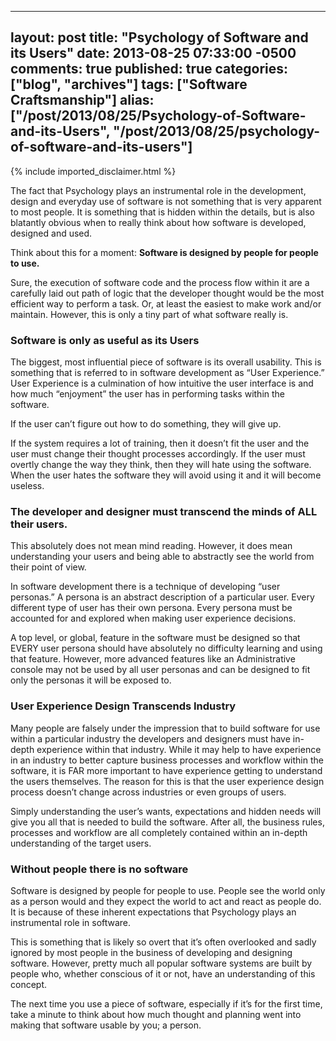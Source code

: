   ---
  layout: post
  title: "Psychology of Software and its Users"
  date: 2013-08-25 07:33:00 -0500
  comments: true
  published: true
  categories: ["blog", "archives"]
  tags: ["Software Craftsmanship"]
  alias: ["/post/2013/08/25/Psychology-of-Software-and-its-Users", "/post/2013/08/25/psychology-of-software-and-its-users"]
  ---
<!-- more -->
{% include imported_disclaimer.html %}
<p>The fact that Psychology plays an instrumental role in the development, design and everyday use of software is not something that is very apparent to most people. It is something that is hidden within the details, but is also blatantly obvious when to really think about how software is developed, designed and used.</p>
<p>Think about this for a moment: <strong>Software is designed by people for people to use.</strong></p>
<p>Sure, the execution of software code and the process flow within it are a carefully laid out path of logic that the developer thought would be the most efficient way to perform a task. Or, at least the easiest to make work and/or maintain. However, this is only a tiny part of what software really is.</p>
<h3>Software is only as useful as its Users</h3>
<p>The biggest, most influential piece of software is its overall usability. This is something that is referred to in software development as &ldquo;User Experience.&rdquo; User Experience is a culmination of how intuitive the user interface is and how much &ldquo;enjoyment&rdquo; the user has in performing tasks within the software.</p>
<p>If the user can&rsquo;t figure out how to do something, they will give up.</p>
<p>If the system requires a lot of training, then it doesn&rsquo;t fit the user and the user must change their thought processes accordingly. If the user must overtly change the way they think, then they will hate using the software. When the user hates the software they will avoid using it and it will become useless.</p>
<h3>The developer and designer must transcend the minds of ALL their users.</h3>
<p>This absolutely does not mean mind reading. However, it does mean understanding your users and being able to abstractly see the world from their point of view.</p>
<p>In software development there is a technique of developing &ldquo;user personas.&rdquo; A persona is an abstract description of a particular user. Every different type of user has their own persona. Every persona must be accounted for and explored when making user experience decisions.</p>
<p>A top level, or global, feature in the software must be designed so that EVERY user persona should have absolutely no difficulty learning and using that feature. However, more advanced features like an Administrative console may not be used by all user personas and can be designed to fit only the personas it will be exposed to.</p>
<h3>User Experience Design Transcends Industry</h3>
<p>Many people are falsely under the impression that to build software for use within a particular industry the developers and designers must have in-depth experience within that industry. While it may help to have experience in an industry to better capture business processes and workflow within the software, it is FAR more important to have experience getting to understand the users themselves. The reason for this is that the user experience design process doesn&rsquo;t change across industries or even groups of users.</p>
<p>Simply understanding the user&rsquo;s wants, expectations and hidden needs will give you all that is needed to build the software. After all, the business rules, processes and workflow are all completely contained within an in-depth understanding of the target users.</p>
<h3>Without people there is no software</h3>
<p>Software is designed by people for people to use. People see the world only as a person would and they expect the world to act and react as people do. It is because of these inherent expectations that Psychology plays an instrumental role in software.</p>
<p>This is something that is likely so overt that it&rsquo;s often overlooked and sadly ignored by most people in the business of developing and designing software. However, pretty much all popular software systems are built by people who, whether conscious of it or not, have an understanding of this concept.</p>
<p>The next time you use a piece of software, especially if it&rsquo;s for the first time, take a minute to think about how much thought and planning went into making that software usable by you; a person.</p>

